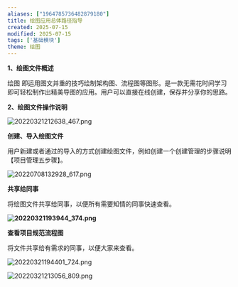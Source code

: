 ```yaml
---
aliases: ["1964785736482879180"]
title: 绘图应用总体路径指导
created: 2025-07-15
modified: 2025-07-15
tags: ['基础模块']
theme: 绘图
---
```


**1、绘图文件概述**

绘图 即运用图文并重的技巧绘制架构图、流程图等图形。是一款无需花时间学习即可轻松制作出精美导图的应用。用户可以直接在线创建，保存并分享你的思路。

**2、绘图文件操作说明**

![](0d25a472c6f176af26b706a43f23898b.jpg "20220321212638_467.png")

**创建、导入绘图文件**

用户新建或者通过的导入的方式创建绘图文件，例如创建一个创建管理的步骤说明【项目管理五步骤】。

![](b4b8e15c40778578c1b70dd59f9b4edc.jpg "20220708132928_617.png")

**共享给同事**

将绘图文件共享给同事，以便所有需要知情的同事快速查看。

**![](8eaeba06574bdb8011eef29ce8f6c2a2.jpg "20220321193944_374.png")**

**查看项目规范流程图**

将文件共享给有需求的同事，以便大家来查看。

![](5faab9d841bfb8d324270aa12d59421c.jpg "20220321194401_724.png")

![](a93e3945cce81d7715038dca2855006b.jpg "20220321213056_809.png")